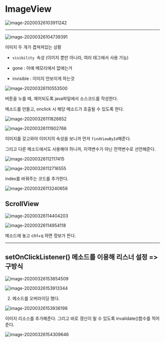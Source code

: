 # ImageView

![image-20200326103911242](images/image-20200326103911242.png)



---



![image-20200326104739391](images/image-20200326104739391.png)

이미지 두 개가 겹쳐져있는 상황



*  `visibility `속성 (이미지 뿐만 아니라, 여러 태그에서 사용 가능)
  * gone : 아예 메모리에서 없애는거

  * invisible : 이미지 안보이게 하는것

![image-20200326110553500](images/image-20200326110553500.png)



버튼을 누를 때, 제어되도록 java파일에서 소스코드를 작성한다.

메소드를 만들고, onclick 시 해당 메소드가 호출될 수 있도록 한다.

![image-20200326111826652](images/image-20200326111826652.png)

![image-20200326111902766](images/image-20200326111902766.png)



이미지를 갖고와야 이미지의 속성을 보니까 먼저 `findViewById`해준다.

그리고 다른 메소드에서도 사용해야 하니까, 지역변수가 아닌 전역변수로 선언해준다.

![image-20200326112117415](images/image-20200326112117415.png)

![image-20200326112716555](images/image-20200326112716555.png)



index를 바꿔주는 코드를 추가한다. 

![image-20200326113240658](images/image-20200326113240658.png)







## ScrollView



![image-20200326114404203](images/image-20200326114404203.png)



![image-20200326114954118](images/image-20200326114954118.png)



메소드에 놓고 ctrl+q 하면 정보가 뜬다.

---

## setOnClickListener() 메소드를 이용해 리스너 설정 => 구방식

![image-20200326153854509](images/image-20200326153854509.png)

![image-20200326153913344](images/image-20200326153913344.png)

2. 메소드를 오버라이딩 했다.

![image-20200326153936198](images/image-20200326153936198.png)



이미지 리소스를 추가해준다. 그리고 바로 갱신이 될 수 있도록 invalidate()함수를 적어준다.

![image-20200326154309646](images/image-20200326154309646.png)